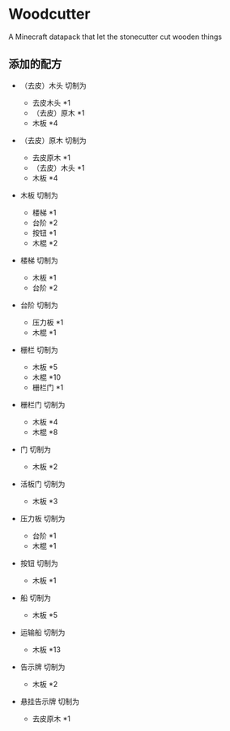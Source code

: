 # Woodcutter

A Minecraft datapack that let the stonecutter cut wooden things

## 添加的配方

- （去皮）木头 切制为
    - 去皮木头 *1
    - （去皮）原木 *1
    - 木板 *4

- （去皮）原木 切制为
    - 去皮原木 *1
    - （去皮）木头 *1
    - 木板 *4

- 木板 切制为
    - 楼梯 *1
    - 台阶 *2
    - 按钮 *1
    - 木棍 *2

- 楼梯 切制为
    - 木板 *1
    - 台阶 *2

- 台阶 切制为
    - 压力板 *1
    - 木棍 *1

- 栅栏 切制为
    - 木板 *5
    - 木棍 *10
    - 栅栏门 *1

- 栅栏门 切制为
    - 木板 *4
    - 木棍 *8

- 门 切制为
    - 木板 *2

- 活板门 切制为
    - 木板 *3

- 压力板 切制为
    - 台阶 *1
    - 木棍 *1

- 按钮 切制为
    - 木板 *1

- 船 切制为
    - 木板 *5

- 运输船 切制为
    - 木板 *13

- 告示牌 切制为
    - 木板 *2

- 悬挂告示牌 切制为
    - 去皮原木 *1

